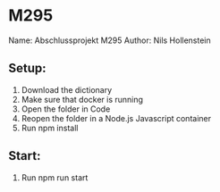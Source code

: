# M295
Name: Abschlussprojekt M295
Author: Nils Hollenstein

## Setup:
1. Download the dictionary
2. Make sure that docker is running
3. Open the folder in Code
4. Reopen the folder in a Node.js Javascript container
5. Run npm install

## Start:
1. Run npm run start
